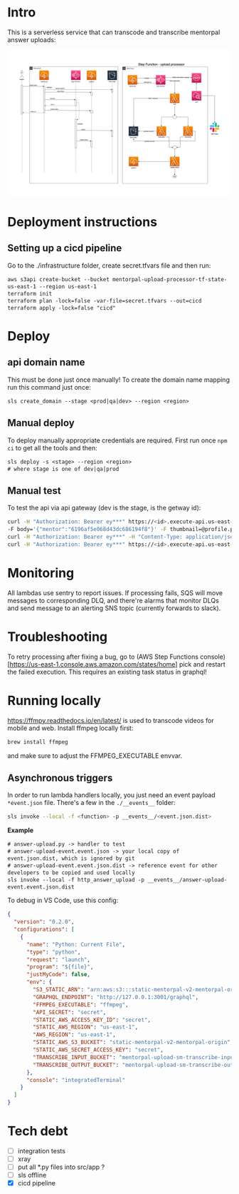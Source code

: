 # Intro

This is a serverless service that can transcode and transcribe mentorpal answer uploads:

![high level architecture](./uploader-step-functions.drawio.png)

# Deployment instructions

## Setting up a cicd pipeline

Go to the ./infrastructure folder, create secret.tfvars file and then run:
```
aws s3api create-bucket --bucket mentorpal-upload-processor-tf-state-us-east-1 --region us-east-1
terraform init
terraform plan -lock=false -var-file=secret.tfvars --out=cicd
terraform apply -lock=false "cicd"
```

# Deploy

## api domain name

This must be done just once manually! 
To create the domain name mapping run this command just once:

```
sls create_domain --stage <prod|qa|dev> --region <region>
```


## Manual deploy

To deploy manually appropriate credentials are required.
First run once `npm ci` to get all the tools and then:

```
sls deploy -s <stage> --region <region>
# where stage is one of dev|qa|prod
```

## Manual test 

To test the api via api gateway (dev is the stage, <id> is the getway id):

```bash
curl -H "Authorization: Bearer ey***" https://<id>.execute-api.us-east-1.amazonaws.com/dev/thumbnail \
-F body='{"mentor":"6196af5e068d43dc686194f8"}' -F thumbnail=@profile.png
curl -H "Authorization: Bearer ey***" -H "Content-Type: application/json" https://<id>.execute-api.us-east-1.amazonaws.com/dev/transfer/mentor --data-binary "@sample-payload.json"
curl -H "Authorization: Bearer ey***" https://<id>.execute-api.us-east-1.amazonaws.com/dev/status/5e09da8f-d8cc-4d19-80d8-d94b28741a58
```

# Monitoring

All lambdas use sentry to report issues. If processing fails, SQS will move messages to corresponding DLQ,
and there're alarms that monitor DLQs and send message to an alerting SNS topic (currently forwards to slack).

# Troubleshooting

To retry processing after fixing a bug, go to 
(AWS Step Functions console)[https://us-east-1.console.aws.amazon.com/states/home]
pick and restart the failed execution. This requires an existing task status in graphql!

# Running locally

https://ffmpy.readthedocs.io/en/latest/ is used to transcode videos for mobile and web. 
Install ffmpeg locally first:

```bash
brew install ffmpeg
```
and make sure to adjust the FFMPEG_EXECUTABLE envvar.

## Asynchronous triggers

In order to run lambda handlers locally, you just need an event payload `*event.json` file.
There's a few in the `./__events__` folder:

```bash
sls invoke --local -f <function> -p __events__/<event.json.dist>
```


**Example**

```
# answer-upload.py -> handler to test
# answer-upload-event.event.json -> your local copy of event.json.dist, which is ignored by git
# answer-upload-event.event.json.dist -> reference event for other developers to be copied and used locally
sls invoke --local -f http_answer_upload -p __events__/answer-upload-event.event.json.dist
```

To debug in VS Code, use this config:

```json
{
  "version": "0.2.0",
  "configurations": [
    {
      "name": "Python: Current File",
      "type": "python",
      "request": "launch",
      "program": "${file}",
      "justMyCode": false,
      "env": {
        "S3_STATIC_ARN": "arn:aws:s3:::static-mentorpal-v2-mentorpal-origin",
        "GRAPHQL_ENDPOINT": "http://127.0.0.1:3001/graphql",
        "FFMPEG_EXECUTABLE": "ffmpeg",
        "API_SECRET": "secret",
        "STATIC_AWS_ACCESS_KEY_ID": "secret",
        "STATIC_AWS_REGION": "us-east-1",
        "AWS_REGION": "us-east-1",
        "STATIC_AWS_S3_BUCKET": "static-mentorpal-v2-mentorpal-origin",
        "STATIC_AWS_SECRET_ACCESS_KEY": "secret",
        "TRANSCRIBE_INPUT_BUCKET": "mentorpal-upload-sm-transcribe-input-dev",
        "TRANSCRIBE_OUTPUT_BUCKET": "mentorpal-upload-sm-transcribe-output-dev"
      },
      "console": "integratedTerminal"
    }
  ]
}
```

# Tech debt

- [ ] integration tests
- [ ] xray
- [ ] put all *.py files into src/app ?
- [ ] sls offline
- [x] cicd pipeline
